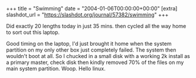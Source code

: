 +++
title = "Swimming"
date = "2004-01-06T00:00:00+00:00"
[extra]
slashdot_url = "https://slashdot.org/journal/57382/swimming"
+++

<p>Did exactly 20 lengths today in just 35 mins. then cycled all the way home to sort out this laptop.</p>
<p>Good timing on the laptop, I'd just brought it home when the system partition on my only other box just completely failed. The system then wouldn't boot at all. So I chucked in a small disk with a working 2k install as a primary master, check disk then kindly removed 70% of the files on my main system partition. Woop. Hello linux.</p>

